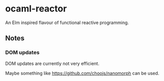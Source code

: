 # ocaml-reactor

An Elm inspired flavour of functional reactive programming.

## Notes

### DOM updates

DOM updates are currently not very efficient.

Maybe something like https://github.com/choojs/nanomorph can be used.
